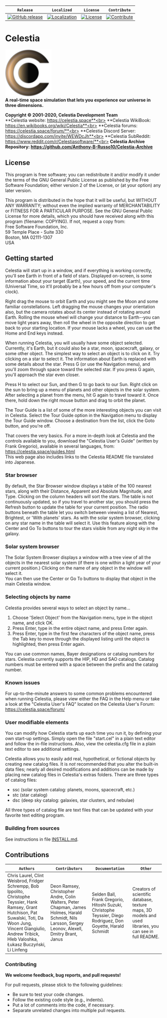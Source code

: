 | **`Release`** | **`Localized`** | **`License`** | **`Contribute`** |
|-------------------|---------------|---------------|---------------|
|[![GitHub release](https://img.shields.io/badge/Release-v1.6.1-blue.svg)](https://celestiaproject.net/download.html) | [![Localization](https://img.shields.io/badge/Localized-85%25-green.svg)](#) | [![License](https://img.shields.io/badge/License-GPLv2-blue.svg)](https://github.com/CelestiaProject/Celestia/blob/master/COPYING) | [![Contribute](https://img.shields.io/badge/PRs-Welcome-brightgreen.svg)](#contributing) |

# Celestia
![Celestia](celestia-logo.png)<br>
**A real-time space simulation that lets you experience our universe in three dimensions.**

**Copyright © 2001-2020, Celestia Development Team**<br>
**Celestia website: https://celestia.space**<br>
**Celestia WikiBook: https://en.wikibooks.org/wiki/Celestia**<br>
**Celestia forums: https://celestia.space/forum/**<br>
**Celestia Discord Server: https://discordapp.com/invite/WEWDcJh**<br>
**Celestia SubReddit: https://www.reddit.com/r/Celestiasoftware/**<br>
**Celestia Archive Repository: https://github.com/Anthony-B-Russo10/Celestia-Archive**
## License

This program is free software; you can redistribute it and/or modify it under
the terms of the GNU General Public License as published by the Free Software Foundation;
either version 2 of the License, or (at your option) any later version.

This program is distributed in the hope that it will be useful, but WITHOUT
ANY WARRANTY; without even the implied warranty of MERCHANTABILITY or FITNESS
FOR A PARTICULAR PURPOSE. See the GNU General Public License for more details,
which you should have received along with this program (filename: COPYING).
If not, request a copy from:<br>
Free Software Foundation, Inc.<br>
59 Temple Place - Suite 330<br>
Boston, MA  02111-1307<br>
USA

## Getting started

Celestia will start up in a window, and if everything is working correctly,
you'll see Earth in front of a field of stars.  Displayed on-screen, is some
information about your target (Earth), your speed, and the current time
(Universal Time, so it'll probably be a few hours off from your computer's
clock).

Right drag the mouse to orbit Earth and you might see the Moon and some
familiar constellations.  Left dragging the mouse changes your orientation
also, but the camera rotates about its center instead of rotating around
Earth.  Rolling the mouse wheel will change your distance to Earth--you can
move light years away, then roll the wheel in the opposite direction to get
back to your starting location.  If your mouse lacks a wheel, you can use the
Home and End keys instead.

When running Celestia, you will usually have some object selected.  Currently,
it's Earth, but it could also be a star, moon, spacecraft, galaxy, or some
other object.  The simplest way to select an object is to click on it.  Try
clicking on a star to select it.  The information about Earth is replaced with
some details about the star.  Press G (or use the Navigation menu), and you'll
zoom through space toward the selected star.  If you press G again, you'll
approach the star even closer.

Press H to select our Sun, and then G to go back to our Sun.  Right click on
the sun to bring up a menu of planets and other objects in the solar system. 
After selecting a planet from the menu, hit G again to travel toward it.  Once
there, hold down the right mouse button and drag to orbit the planet.

The Tour Guide is a list of some of the more interesting objects you can visit
in Celestia.  Select the Tour Guide option in the Navigation menu to display
the Tour Guide window.  Choose a destination from the list, click the Goto
button, and you're off.

That covers the very basics.  For a more in-depth look at Celestia and the
controls available to you, download the "Celestia User's Guide" (written by 
Frank Gregorio), available in several languages, from:<br>
  https://celestia.space/guides.html<br>
This web page also includes links to the Celestia README file translated into
Japanese.

### Star browser
By default, the Star Browser window displays a table of the 100 nearest stars,
along with their Distance, Apparent and Absolute Magnitude, and Type. Clicking
on the column headers will sort the stars.  The table is not continuously
updated, so if you travel to another star, you should press the Refresh button
to update the table for your current position.  The radio buttons beneath the
table let you switch between viewing a list of Nearest, Brightest, or 'With
planets' stars.  As with the solar system browser, clicking on any star name
in the table will select it.  Use this feature along with the Center and Go
To buttons to tour the stars visible from any night sky in the galaxy.

### Solar system browser
The Solar System Browser displays a window with a tree view of all the objects 
in the nearest solar system (if there is one within a light year of your current
position.)  Clicking on the name of any object in the window will select it.  
You can then use the Center or Go To buttons to display that object in the main 
Celestia window.

### Selecting objects by name
Celestia provides several ways to select an object by name...
1. Choose 'Select Object' from the Navigation menu, type in the object name, and click OK.
2. Press Enter, type in the entire object name, and press Enter again.
3. Press Enter, type in the first few characters of the object name,
press the Tab key to move through the displayed listing until the object is highlighted,
then press Enter again.
 
You can use common names, Bayer designations or catalog numbers for stars.
Celestia currently supports the HIP, HD and SAO catalogs. Catalog numbers must 
be entered with a space between the prefix and the catalog number.

### Known issues
For up-to-the-minute answers to some common problems encountered when running
Celestia, please view either the FAQ in the Help menu or take a look at the 
"Celestia User's FAQ" located on the Celestia User's Forum: 
https://celestia.space/forum/

### User modifiable elements
You can modify how Celestia starts up each time you run it, by defining your
own start-up settings.  Simply open the file "start.cel" in a plain text
editor and follow the in-file instructions.  Also, view the celestia.cfg file
in a plain text editor to see additional settings.

Celestia allows you to easily add real, hypothetical, or fictional objects
by creating new catalog files. It is *not* recommended that you alter the
built-in data files; nearly all desired modifications and additions can be
made by placing new catalog files in Celestia's extras folders. There are three
types of catalog files:
* ssc (solar system catalog: planets, moons, spacecraft, etc.)
* stc (star catalog)
* dsc (deep sky catalog: galaxies, star clusters, and nebulae)

All three types of catalog file are text files that can be updated with your
favorite text editing program.

### Building from sources
See instructions in file [INSTALL.md](INSTALL.md).

## Contributions
| **`Authors`** | **`Contributors`** | **`Documentation`** | **`Other`** |
|-----------------|---------------------|------------------|-------------------|
| Chris Laurel, Clint Weisbrod, Fridger Schrempp, Bob Ippolito, Christophe Teyssier, Hank Ramsey, Grant Hutchison, Pat Suwalski, Toti, Da Woon Jung, Vincent Giangiulio, Andrew Tribick, Hleb Valoshka, Łukasz Buczyński, Li Linfeng | Deon Ramsey, Christopher Andre, Colin Walters, Peter Chapman, James Holmes, Harald Schmidt, Nils Larsson, Sergey Leonov, Alexell, Dmitry Brant, Janus | Selden Ball, Frank Gregorio, Hitoshi Suzuki, Christophe Teyssier, Diego Rodriguez, Don Goyette, Harald Schmidt | Creators of scientific database, texture maps, 3D models and used libraries, you can see in full README.|

### Contributing

**We welcome feedback, bug reports, and pull requests!**  

For pull requests, please stick to the following guidelines:
* Be sure to test your code changes.
* Follow the existing code style (e.g., indents).
* Put a lot of comments into the code, if necessary.
* Separate unrelated changes into multiple pull requests.
